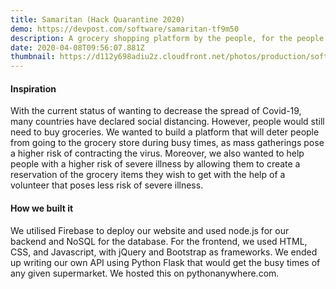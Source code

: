 ```yaml
---
title: Samaritan (Hack Quarantine 2020)
demo: https://devpost.com/software/samaritan-tf9m50
description: A grocery shopping platform by the people, for the people.
date: 2020-04-08T09:56:07.881Z
thumbnail: https://d112y698adiu2z.cloudfront.net/photos/production/software_photos/001/029/208/datas/gallery.jpg
---
```

#### Inspiration

With the current status of wanting to decrease the spread of Covid-19, many countries have declared social distancing. However, people would still need to buy groceries. We wanted to build a platform that will deter people from going to the grocery store during busy times, as mass gatherings pose a higher risk of contracting the virus. Moreover, we also wanted to help people with a higher risk of severe illness by allowing them to create a reservation of the grocery items they wish to get with the help of a volunteer that poses less risk of severe illness.

#### How we built it

We utilised Firebase to deploy our website and used node.js for our backend and NoSQL for the database. For the frontend, we used HTML, CSS, and Javascript, with jQuery and Bootstrap as frameworks. We ended up writing our own API using Python Flask that would get the busy times of any given supermarket. We hosted this on pythonanywhere.com.